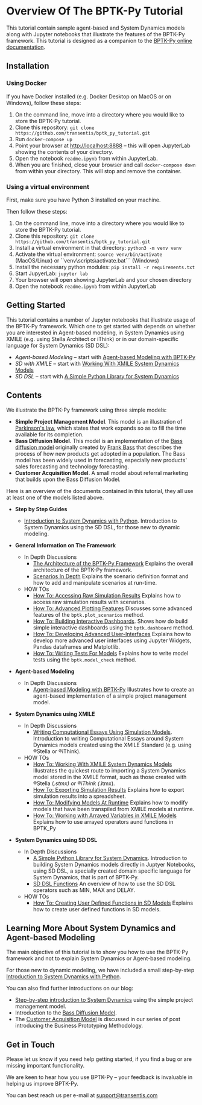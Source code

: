 # Overview Of The BPTK-Py Tutorial

This tutorial contain sample agent-based and System Dynamics models along with Jupyter notebooks that illustrate the features of the BPTK-Py framework. This tutorial is designed as a companion to the [BPTK-Py online documentation](http://bptk.transentis-labs.com).

## Installation

### Using Docker

If you have Docker installed (e.g. Docker Desktop on MacOS or on Windows), follow these steps:

1. On the command line, move into a directory where you would like to store the BPTK-Py tutorial. 
2. Clone this repository: ```git clone https://github.com/transentis/bptk_py_tutorial.git```
3. Run ```docker-compose up```
4. Point your browser at [http://localhost:8888](http://localhost:8888) – this will open JupyterLab showing the contents of your directory. 
5. Open the notebook ```readme.ipynb``` from within JupyterLab.
6. When you are finished, close your browser and call ```docker-compose down``` from within your directory. This will stop and remove the container.

### Using a virtual environment

First, make sure you have Python 3 installed on your machine.

Then follow these steps:

1. On the command line, move into a directory where you would like to store the BPTK-Py tutorial. 
2. Clone this repository: ```git clone https://github.com/transentis/bptk_py_tutorial.git```
3. Install a virtual environment in that directory: ```python3 -m venv venv```
4. Activate the virtual environment: ```source venv/bin/activate``` (MacOS/Linux) or ``venv\scripts\activate.bat``` (Windows)
5. Install the necessary python modules: ```pip install -r requirements.txt```
6. Start JupyerLab: ```jupyter lab```
7. Your browser will open showing JupyterLab and your chosen directory
8. Open the notebook ```readme.ipynb``` from within JupyterLab

## Getting Started

This tutorial contains a number of Jupyter notebooks that illustrate usage of the BPTK-Py framework. Which one to get started with depends on whether you are interested in Agent-based modeling, in System Dynamics using XMILE (e.g. using Stella Architect or iThink) or in our domain-specific language for System Dynamics (SD DSL):

* _Agent-based Modeling_ – start with [Agent-based Modeling with BPTK-Py](notebooks/abm/in-depth/in_depth_agent_based_modeling.ipynb)
* _SD with XMILE_ – start with [Working With XMILE System Dynamics Models](notebooks/xmile/how-to/how_to_working_with_XMILE.ipynb)
* _SD DSL_ – start with [A Simple Python Library for System Dynamics](notebooks/sd-dsl/in-depth/in_depth_simple_python_library_sd_dsl/in_depth_simple_python_library_sd_dsl.ipynb)

## Contents

We illustrate the BPTK-Py framework using three simple models:

* __Simple Project Management Model__. This model is an illustration of [Parkinson's law](https://en.wikipedia.org/wiki/Parkinson%27s_law), which states that work expands so as to fill the time available for its completion. 
* __Bass Diffusion Model__. This model is an implementation of the [Bass diffusion model](https://en.wikipedia.org/wiki/Bass_diffusion_model) originally created by [Frank Bass](https://en.wikipedia.org/wiki/Frank_Bass) that describes the process of how new products get adopted in a population. The Bass model has been widely used in forecasting, especially new products' sales forecasting and technology forecasting.
* __Customer Acquisition Model__. A small model about referral marketing that builds upon the Bass Diffusion Model.

Here is an overview of the documents contained in this tutorial, they all use at least one of the models listed above.

* __Step by Step Guides__
    * [Introduction to System Dynamics with Python](notebooks/step-by-step-guides/introduction_sd_sddsl.ipynb). Introduction to System Dynamics using the SD DSL, for those new to dynamic modeling.
* __General Information on The Framework__
    * In Depth Discussions
        * [The Architecture of the BPTK-Py Framework](notebooks/general/in-depth/in_depth_bptk_py_architecture/in_depth_bptk_py_architecture.ipynb) Explains the overall architecture of the BPTK-Py framework.
        * [Scenarios In Depth](notebooks/general/in-depth/in_depth_scenarios.ipynb) Explains the scenario definition format and how to add and manipulate scenarios at run-time.
    * HOW TOs
        * [How To: Accessing Raw Simulation Results](notebooks/general/how-to/how_to_accessing_raw_simulation_results.ipynb) Explains how to access raw simulation results with scenarios.
        * [How To: Advanced Plotting Features](notebooks/general/how-to/how_to_advanced_plotting_features.ipynb) Discusses some advanced features of the `bptk.plot_scenarios` method.
        * [How To: Building Interactive Dashboards](notebooks/general/how-to/how_to_interactive_dashboards.ipynb). Shows how do build simple interactive dashboards using the `bptk.dashboard` method.
        * [How To: Developing Advanced User-Interfaces](notebooks/general/how-to/how_to_developing_advanced_user_interfaces.ipynb) Explains how to develop more advanced user interfaces using Jupyter Widgets, Pandas dataframes and Matplotlib.
        * [How To: Writing Tests For Models](notebooks/general/how-to/how_to_writing_tests_for_models.ipynb) Explains how to write model tests using the `bptk.model_check` method.
* __Agent-based Modeling__
    * In Depth Discussions
        * [Agent-based Modeling with BPTK-Py](notebooks/abm/in-depth/in_depth_agent_based_modeling.ipynb) Illustrates how to create an agent-based implementation of a simple project management model.
* __System Dynamics using XMILE__
    * In Depth Discussions
        * [Writing Computational Essays Using Simulation Models](notebooks/xmile/in-depth/writing_computational_essays/writing_computational_essays.ipynb). Introduction to writing Computational Essays around System Dynamics models created using the XMILE Standard (e.g. using  ®Stella or ®iThink).
    * HOW TOs
        * [How To: Working With XMILE System Dynamics Models](notebooks/xmile/how-to/how_to_working_with_XMILE.ipynb) Illustrates the quickest route to importing a System Dynamics model stored in the XMILE format, such as those created with ®Stella (*.stmx) or ®iThink (*.itmx).
        * [How To: Exporting Simulation Results](notebooks/xmile/how-to/how_to_exporting_simulation_results.ipynb) Explains how to export simulation results into a spreadsheet.
        * [How To: Modifying Models At Runtime](notebooks/xmile/how-to/how_to_modifying_models_at_runtime.ipynb) Explains how to modify models that have been transpiled from XMILE models at runtime.
        * [How To: Working with Arrayed Variables in XMILE Models](notebooks/xmile/how-to/how_to_XMILE_arrays.ipynb) Explains how to use arrayed operators aund functions in BPTK_Py
        
* __System Dynamics using SD DSL__
    * In Depth Discussions
        * [A Simple Python Library for System Dynamics](notebooks/sd-dsl/in-depth/in_depth_simple_python_library_sd_dsl/in_depth_simple_python_library_sd_dsl.ipynb). Introduction to building System Dynamics models directly in Juptyer Notebooks, using SD DSL, a specially created domain specific language for System Dynamics, that is part of BPTK-Py.
        * [SD DSL Functions](notebooks/sd-dsl/in-depth/in_depth_sd_dsl_functions/in_depth_sd_dsl_functions.ipynb) An overview of how to use the SD DSL operators such as MIN, MAX and DELAY.
    * HOW TOs
        * [How To: Creating User Defined Functions in SD Models](notebooks/sd-dsl/how-to/how_to_sd_user_defined_functions.ipynb) Explains how to create user defined functions in SD models.

  
    
## Learning More About System Dynamics and Agent-based Modeling

The main objective of this tutorial is to show you how to use the BPTK-Py framework and not to explain System Dynamics or Agent-based modeling. 

For those new to dynamic modeling, we have included a small step-by-step [Introduction to System Dynamics with Python](notebooks/step-by-step-guides/introduction_sd_sddsl.ipynb).

You can also find further introductions on our blog:

* [Step-by-step introduction to System Dynamics](https://www.transentis.com/step-by-step-tutorials/introduction-to-system-dynamics/) using the simple project management model.
* Introduction to the [Bass Diffusion Model](https://www.transentis.com/causal-loop-diagramming/).
* The [Customer Acquisition Model](https://www.transentis.com/an-example-to-illustrate-the-business-prototyping-methodology) is discussed in our series of post introducing the Business Prototyping Methodology.

## Get in Touch

Please let us know if you need help getting started, if you find a bug or are missing important functionality.

We are keen to hear how you use BPTK-Py – your feedback is invaluable in helping us improve BPTK-Py.

You can best reach us per e-mail at [support@transentis.com](mailto:support@transentis.com)


```python

```

